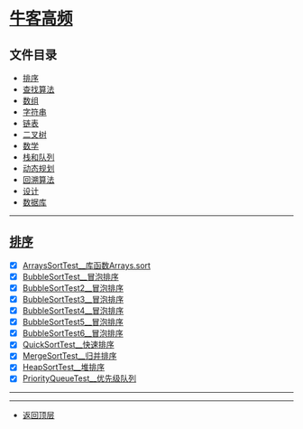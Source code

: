 
# [牛客高频](../README.md)

## 文件目录

- [排序](#排序)
- [查找算法](#查找算法)
- [数组](#数组)
- [字符串](#字符串)
- [链表](#链表)
- [二叉树](#二叉树)
- [数学](#数学)
- [栈和队列](#栈和队列)
- [动态规划](#动态规划)
- [回溯算法](#回溯算法)
- [设计](#设计)
- [数据库](#数据库)

---------------------

## [排序](src/main/java/com/cpucode/sort)

- [x] [ArraysSortTest__库函数Arrays.sort](src/main/java/com/cpucode/arrays/sort/ArraysSortTest.java)
- [x] [BubbleSortTest__冒泡排序](src/main/java/com/cpucode/bubble/sort/BubbleSortTest.java)
- [x] [BubbleSortTest2__冒泡排序](src/main/java/com/cpucode/bubble/sort/BubbleSortTest2.java)
- [x] [BubbleSortTest3__冒泡排序](src/main/java/com/cpucode/bubble/sort/BubbleSortTest3.java)
- [x] [BubbleSortTest4__冒泡排序](src/main/java/com/cpucode/bubble/sort/BubbleSortTest4.java)
- [x] [BubbleSortTest5__冒泡排序](src/main/java/com/cpucode/bubble/sort/BubbleSortTest5.java)
- [x] [BubbleSortTest6__冒泡排序](src/main/java/com/cpucode/bubble/sort/BubbleSortTest6.java)
- [x] [QuickSortTest__快速排序](src/main/java/com/cpucode/quick/sort/QuickSortTest.java)
- [x] [MergeSortTest__归并排序](src/main/java/com/cpucode/merge/sort/MergeSortTest.java)
- [x] [HeapSortTest__堆排序](src/main/java/com/cpucode/heap/sort/HeapSortTest.java)
- [x] [PriorityQueueTest__优先级队列](src/main/java/com/cpucode/priority/queue/PriorityQueueTest.java)

------------------------


---------------------

- [返回顶层](../README.md)